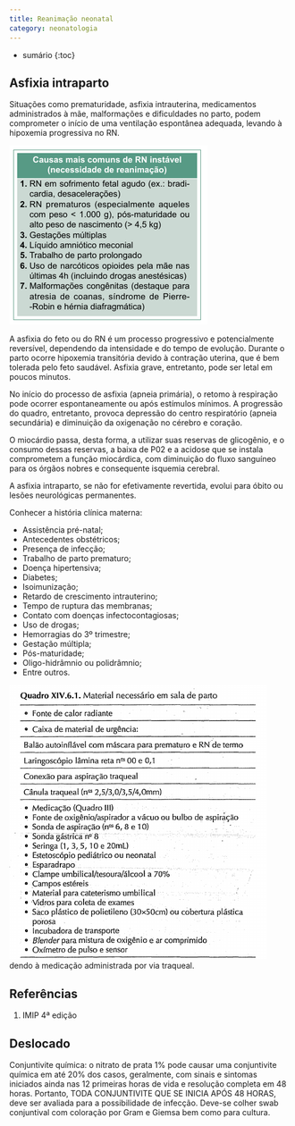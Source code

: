 ```yaml
---
title: Reanimação neonatal
category: neonatologia
---
```


* sumário
{:toc}




## Asfixia intraparto

Situações como prematuridade, asfixia intrauterina, medicamentos administrados à mãe, malformações e dificuldades no parto, podem comprometer o início de uma ventilação espontânea adequada, levando à hipoxemia progressiva no RN.

![Causas comuns](/assets/neonatologia/causas-comuns-reanimacao.jpeg)

A asfixia do feto ou do RN é um processo progressivo e potencialmente reversível, dependendo da intensidade e do tempo de evolução. Durante o parto ocorre hipoxemia transitória devido à contração uterina, que é bem tolerada pelo feto saudável. Asfixia grave, entretanto, pode
ser letal em poucos minutos. 

No início do processo de asfixia (apneia primária), o retomo à respiração pode ocorrer espontaneamente ou após estímulos mínimos. A progressão do quadro, entretanto, provoca depressão do centro respiratório (apneia secundária) e diminuição da oxigenação no cérebro e
coração.

O miocárdio passa, desta forma, a utilizar suas reservas de glicogênio, e o consumo dessas reservas, a baixa de P02 e a acidose que se instala comprometem a
função miocárdica, com diminuição do fluxo sanguíneo para os órgãos nobres e consequente isquemia cerebral.

A asfixia intraparto, se não for efetivamente revertida, evolui para óbito ou lesões neurológicas permanentes. 

Conhecer a história clínica materna:

* Assistência pré-natal;
* Antecedentes obstétricos;
* Presença de infecção;
* Trabalho de parto prematuro;
* Doença hipertensiva;
* Diabetes;
* Isoimunização;
* Retardo de crescimento intrauterino;
* Tempo de ruptura das membranas;
* Contato com doenças infectocontagiosas;
* Uso de drogas;
* Hemorragias do 3º trimestre;
* Gestação múltipla;
* Pós-maturidade;
* Oligo-hidrâmnio ou polidrâmnio;
* Entre outros.

![Material parto](/assets/neonatologia/material-parto.jpeg)
dendo à medicação administrada por via traqueal.

## Referências

1. IMIP 4ª edição


## Deslocado

Conjuntivite química: o nitrato de prata 1% pode causar uma conjuntivite química em até 20% dos
casos, geralmente, com sinais e sintomas
iniciados ainda nas 12 primeiras horas de
vida e resolução completa em 48 horas. Portanto, TODA CONJUNTIVITE QUE SE
INICIA APÓS 48 HORAS, deve ser avaliada para a possibilidade de infecção. Deve-se colher swab conjuntival com coloração por
Gram e Giemsa bem como para cultura.
